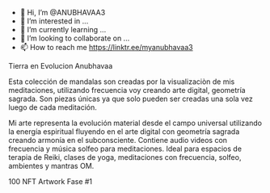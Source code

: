 - 👋 Hi, I’m @ANUBHAVAA3
- 👀 I’m interested in ...
- 🌱 I’m currently learning ...
- 💞️ I’m looking to collaborate on ...
- 📫 How to reach me https://linktr.ee/myanubhavaa3

Tierra en Evolucion Anubhavaa

Esta colección de mandalas son creadas por la visualizaciòn de mis meditaciones, utilizando frecuencia voy creando arte digital, geometría sagrada. Son piezas únicas ya que solo pueden ser creadas una sola vez luego de cada meditación. 

Mi arte representa la evolución material desde el campo universal utilizando la energía espiritual fluyendo en el arte digital con geometría sagrada creando armonía en el subconsciente. Contiene audio videos con frecuencia y música solfeo para meditaciones. Ideal para espacios de terapia de Reiki, clases de yoga, meditaciones con frecuencia, solfeo, ambientes y mantras OM.

100 NFT Artwork Fase #1


<!---
ANUBHAVAA3/ANUBHAVAA3 is a ✨ special ✨ repository because its `README.md` (this file) appears on your GitHub profile.
You can click the Preview link to take a look at your changes.
--->
